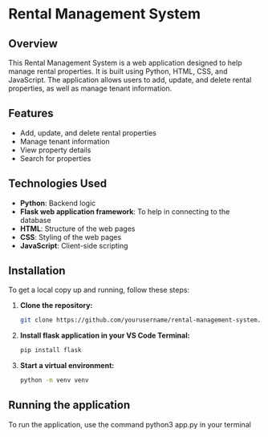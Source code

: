 # Rental Management System

## Overview
This Rental Management System is a web application designed to help manage rental properties. It is built using Python, HTML, CSS, and JavaScript. The application allows users to add, update, and delete rental properties, as well as manage tenant information.

## Features
- Add, update, and delete rental properties
- Manage tenant information
- View property details
- Search for properties

## Technologies Used
- **Python**: Backend logic
- **Flask web application framework**: To help in connecting to the database
- **HTML**: Structure of the web pages
- **CSS**: Styling of the web pages
- **JavaScript**: Client-side scripting

## Installation
To get a local copy up and running, follow these steps:

1. **Clone the repository:**
   ```bash
   git clone https://github.com/yourusername/rental-management-system.git

2. **Install flask application in your VS Code Terminal:**
    ```bash
    pip install flask

3. **Start a virtual environment:**
    ```bash
    python -m venv venv

## Running the application
To run the application, use the command python3 app.py in your terminal